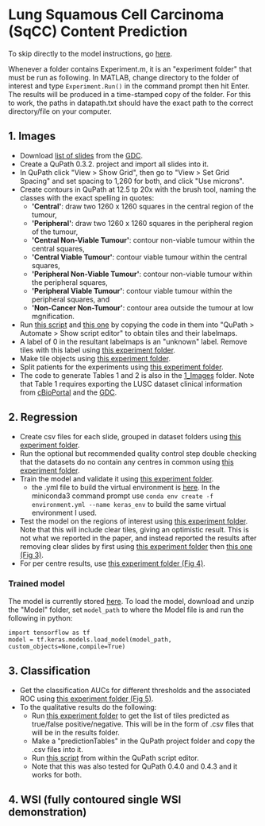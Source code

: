 # Lung Squamous Cell Carcinoma (SqCC) Content Prediction

To skip directly to the model instructions, go [here](https://github.com/SalmaDammak/LungSqCCContentPrediction#trained-model).

Whenever a folder contains Experiment.m, it is an "experiment folder" that must be run as following. In MATLAB, change directory to the folder of interest and type ```Experiment.Run()``` in the command prompt then hit Enter. The results will be produced in a time-stamped copy of the folder.
For this to work, the paths in datapath.txt should have the exact path to the correct directory/file on your computer.

## 1. Images
- Download [list of slides](</1_Images/ListOfSlidesBySet.csv>) from the [GDC](https://portal.gdc.cancer.gov/).
- Create a QuPath 0.3.2. project and import all slides into it.
- In QuPath click "View > Show Grid", then go to "View > Set Grid Spacing" and set spacing to 1,260 for both, and click "Use microns".
- Create contours in QuPath at 12.5 tp 20x with the brush tool, naming the classes with the exact spelling in quotes:
	- **'Central'**: draw two 1260 x 1260 squares in the central region of the tumour,
	- **'Peripheral'**: draw two 1260 x 1260 squares in the peripheral region of the tumour,
	- **'Central Non-Viable Tumour'**: contour non-viable tumour within the central squares,
	- **'Central Viable Tumour'**: contour viable tumour within the central squares,
	- **'Peripheral Non-Viable Tumour'**: contour non-viable tumour within the peripheral squares,
	- **'Peripheral Viable Tumour'**: contour viable tumour within the peripheral squares, and
	- **'Non-Cancer Non-Tumour'**: contour area outside the tumour at low mgnification.
- Run [this script](</1_Images/0p2520_Foci.groovy>) and [this one](</1_Images/0p2520_NCNT.groovy>) by copying the code in them into "QuPath > Automate > Show script editor" to obtain tiles and their labelmaps.
- A label of 0 in the resultant labelmaps is an "unknown" label. Remove tiles with this label using [this experiment folder](</1_Images/1 Remove tiles with unkown label>).
- Make tile objects using [this experiment folder](</1_Images/2 Make tile objects>).
- Split patients for the experiments using [this experiment folder](</1_Images/3 Split patients>).
- The code to generate Tables 1 and 2 is also in the [1_Images](</1_Images>) folder. Note that Table 1 requires exporting the LUSC dataset clinical information from [cBioPortal](https://www.cbioportal.org/) and the [GDC](https://portal.gdc.cancer.gov/).

## 2. Regression
- Create csv files for each slide, grouped in dataset folders using [this experiment folder](</2_Regression/1 Collect tile tables for python>).
- Run the optional but recommended quality control step double checking that the datasets do no contain any centres in common using [this experiment folder](</2_Regression/2 Quality control step - dataset check>).
- Train the model and validate it using [this experiment folder](</2_Regression/3 Train and validate>).
	- the .yml file to build the virtual environment is [here](</2_Regression/keras_env.yml>). In the miniconda3 command prompt use ```conda env create -f environment.yml --name keras_env``` to build the same virtual environment I used.
- Test the model on the regions of interest using [this experiment folder](</2_Regression/4 Test on foci>). Note that this will include clear tiles, giving an optimistic result. This is not what we reported in the paper, and instead reported the results after removing clear slides by first using [this experiment folder](</2_Regression/Fig 1 - regression error/1 Remove clear tiles>) then [this one (Fig 3)](</2_Regression/Fig 1 - regression error/2 Make plots>).
- For per centre results, use [this experiment folder (Fig 4)](</2_Regression/Fig 2 - regression error by center/1 Make plots>).

### Trained model
The model is currently stored [here](https://uwoca-my.sharepoint.com/:u:/g/personal/sdammak_uwo_ca/EaUAWC6ClFhDodxLFLlEhiEBTD-prS0cUuDmy9woDCGBnA?e=1ic20a).
To load the model, download and unzip the "Model" folder, set ```model_path``` to where the Model file is and run the following in python:
```
import tensorflow as tf
model = tf.keras.models.load_model(model_path, custom_objects=None,compile=True)
```

## 3. Classification
- Get the classification AUCs for different thresholds and the associated ROC using [this experiment folder (Fig 5)](</3_Classification/Fig 5 - ROCs and AUCs>).
- To the qualitative results do the following:
	- Run [this experiment folder](</3_Classification/Fig 6 and 7 - qualitative classification results/1 Make QuPath plotting tables>) to get the list of tiles predicted as true/false positive/negative. This will be in the form of .csv files that will be in the results folder.
	- Make a "predictionTables" in the QuPath project folder and copy the .csv files into it.
	- Run [this script](</3_Classification/Fig 6 and 7 - qualitative classification results/MakePredFN_FP.groovy>) from within the QuPath script editor.
	- Note that this was also tested for QuPath 0.4.0 and 0.4.3 and it works for both.


## 4. WSI (fully contoured single WSI demonstration)
